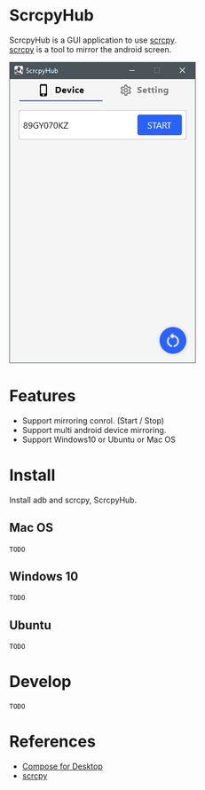 # ScrcpyHub

ScrcpyHub is a GUI application to use [scrcpy](https://github.com/Genymobile/scrcpy).   
[scrcpy](https://github.com/Genymobile/scrcpy) is a tool to mirror the android screen.

![demo1](./demo1.png)

# Features

- Support mirroring conrol. (Start / Stop)
- Support multi android device mirroring.
- Support Windows10 or Ubuntu or Mac OS

# Install

Install adb and scrcpy, ScrcpyHub.

## Mac OS

```
TODO
```

## Windows 10

```
TODO
```

## Ubuntu

```
TODO
```

# Develop

```
TODO
```

# References

- [Compose for Desktop](https://www.jetbrains.com/lp/compose/)
- [scrcpy](https://github.com/Genymobile/scrcpy)